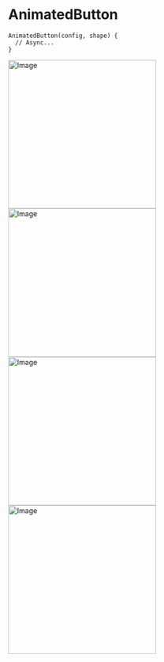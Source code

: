 # AnimatedButton

```
AnimatedButton(config, shape) {
  // Async...
}
```


<img width="300" alt="Image" src="https://github.com/user-attachments/assets/f3715466-de9f-4335-933b-d6225bf30057" />
<img width="300" alt="Image" src="https://github.com/user-attachments/assets/a2b835f9-ee3c-41ff-a951-215dc407f01d" />
<img width="300" alt="Image" src="https://github.com/user-attachments/assets/d400b12f-8f16-42f5-ac39-58f9b17c076d" />
<img width="300" alt="Image" src="https://github.com/user-attachments/assets/cdced544-5f70-4f57-b2ed-e3e47b8779ec" />
